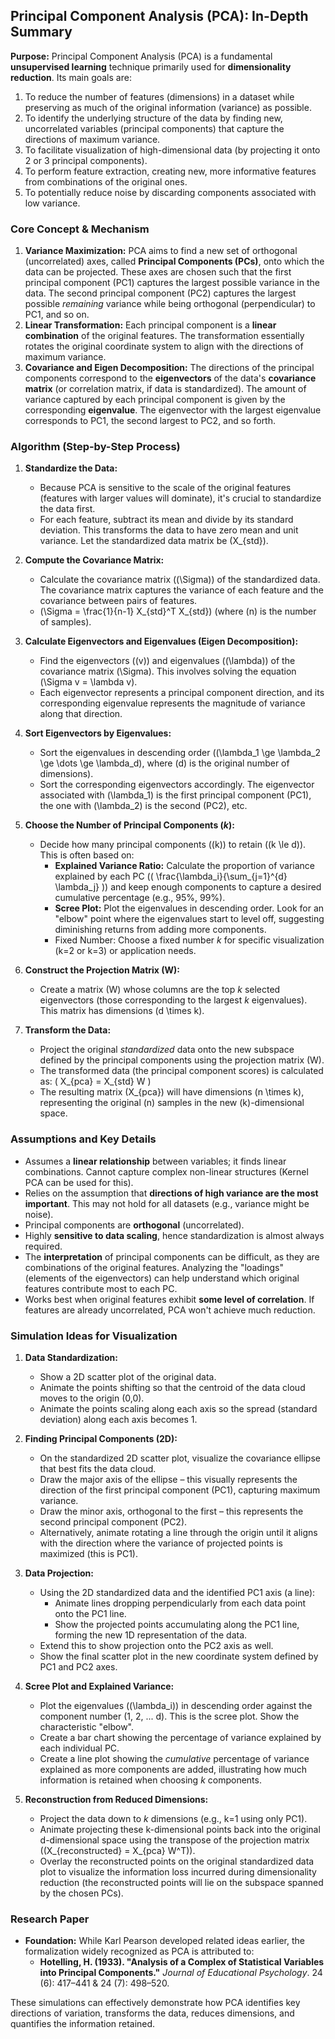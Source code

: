 ## Principal Component Analysis (PCA): In-Depth Summary

**Purpose:**
Principal Component Analysis (PCA) is a fundamental **unsupervised learning** technique primarily used for **dimensionality reduction**. Its main goals are:
1.  To reduce the number of features (dimensions) in a dataset while preserving as much of the original information (variance) as possible.
2.  To identify the underlying structure of the data by finding new, uncorrelated variables (principal components) that capture the directions of maximum variance.
3.  To facilitate visualization of high-dimensional data (by projecting it onto 2 or 3 principal components).
4.  To perform feature extraction, creating new, more informative features from combinations of the original ones.
5.  To potentially reduce noise by discarding components associated with low variance.

### Core Concept & Mechanism

1.  **Variance Maximization:** PCA aims to find a new set of orthogonal (uncorrelated) axes, called **Principal Components (PCs)**, onto which the data can be projected. These axes are chosen such that the first principal component (PC1) captures the largest possible variance in the data. The second principal component (PC2) captures the largest possible *remaining* variance while being orthogonal (perpendicular) to PC1, and so on.
2.  **Linear Transformation:** Each principal component is a **linear combination** of the original features. The transformation essentially rotates the original coordinate system to align with the directions of maximum variance.
3.  **Covariance and Eigen Decomposition:** The directions of the principal components correspond to the **eigenvectors** of the data's **covariance matrix** (or correlation matrix, if data is standardized). The amount of variance captured by each principal component is given by the corresponding **eigenvalue**. The eigenvector with the largest eigenvalue corresponds to PC1, the second largest to PC2, and so forth.

### Algorithm (Step-by-Step Process)

1.  **Standardize the Data:**
    *   Because PCA is sensitive to the scale of the original features (features with larger values will dominate), it's crucial to standardize the data first.
    *   For each feature, subtract its mean and divide by its standard deviation. This transforms the data to have zero mean and unit variance. Let the standardized data matrix be \(X_{std}\).

2.  **Compute the Covariance Matrix:**
    *   Calculate the covariance matrix (\(\Sigma\)) of the standardized data. The covariance matrix captures the variance of each feature and the covariance between pairs of features.
    *   \(\Sigma = \frac{1}{n-1} X_{std}^T X_{std}\) (where \(n\) is the number of samples).

3.  **Calculate Eigenvectors and Eigenvalues (Eigen Decomposition):**
    *   Find the eigenvectors (\(v\)) and eigenvalues (\(\lambda\)) of the covariance matrix \(\Sigma\). This involves solving the equation \(\Sigma v = \lambda v\).
    *   Each eigenvector represents a principal component direction, and its corresponding eigenvalue represents the magnitude of variance along that direction.

4.  **Sort Eigenvectors by Eigenvalues:**
    *   Sort the eigenvalues in descending order (\(\lambda_1 \ge \lambda_2 \ge \dots \ge \lambda_d\), where \(d\) is the original number of dimensions).
    *   Sort the corresponding eigenvectors accordingly. The eigenvector associated with \(\lambda_1\) is the first principal component (PC1), the one with \(\lambda_2\) is the second (PC2), etc.

5.  **Choose the Number of Principal Components (*k*):**
    *   Decide how many principal components (\(k\)) to retain (\(k \le d\)). This is often based on:
        *   **Explained Variance Ratio:** Calculate the proportion of variance explained by each PC (\( \frac{\lambda_i}{\sum_{j=1}^{d} \lambda_j} \)) and keep enough components to capture a desired cumulative percentage (e.g., 95%, 99%).
        *   **Scree Plot:** Plot the eigenvalues in descending order. Look for an "elbow" point where the eigenvalues start to level off, suggesting diminishing returns from adding more components.
        *   Fixed Number: Choose a fixed number *k* for specific visualization (k=2 or k=3) or application needs.

6.  **Construct the Projection Matrix (W):**
    *   Create a matrix \(W\) whose columns are the top *k* selected eigenvectors (those corresponding to the largest *k* eigenvalues). This matrix has dimensions \(d \times k\).

7.  **Transform the Data:**
    *   Project the original *standardized* data onto the new subspace defined by the principal components using the projection matrix \(W\).
    *   The transformed data (the principal component scores) is calculated as: \( X_{pca} = X_{std} W \)
    *   The resulting matrix \(X_{pca}\) will have dimensions \(n \times k\), representing the original \(n\) samples in the new \(k\)-dimensional space.

### Assumptions and Key Details

*   Assumes a **linear relationship** between variables; it finds linear combinations. Cannot capture complex non-linear structures (Kernel PCA can be used for this).
*   Relies on the assumption that **directions of high variance are the most important**. This may not hold for all datasets (e.g., variance might be noise).
*   Principal components are **orthogonal** (uncorrelated).
*   Highly **sensitive to data scaling**, hence standardization is almost always required.
*   The **interpretation** of principal components can be difficult, as they are combinations of the original features. Analyzing the "loadings" (elements of the eigenvectors) can help understand which original features contribute most to each PC.
*   Works best when original features exhibit **some level of correlation**. If features are already uncorrelated, PCA won't achieve much reduction.

### Simulation Ideas for Visualization

1.  **Data Standardization:**
    *   Show a 2D scatter plot of the original data.
    *   Animate the points shifting so that the centroid of the data cloud moves to the origin (0,0).
    *   Animate the points scaling along each axis so the spread (standard deviation) along each axis becomes 1.

2.  **Finding Principal Components (2D):**
    *   On the standardized 2D scatter plot, visualize the covariance ellipse that best fits the data cloud.
    *   Draw the major axis of the ellipse – this visually represents the direction of the first principal component (PC1), capturing maximum variance.
    *   Draw the minor axis, orthogonal to the first – this represents the second principal component (PC2).
    *   Alternatively, animate rotating a line through the origin until it aligns with the direction where the variance of projected points is maximized (this is PC1).

3.  **Data Projection:**
    *   Using the 2D standardized data and the identified PC1 axis (a line):
        *   Animate lines dropping perpendicularly from each data point onto the PC1 line.
        *   Show the projected points accumulating along the PC1 line, forming the new 1D representation of the data.
    *   Extend this to show projection onto the PC2 axis as well.
    *   Show the final scatter plot in the new coordinate system defined by PC1 and PC2 axes.

4.  **Scree Plot and Explained Variance:**
    *   Plot the eigenvalues (\(\lambda_i\)) in descending order against the component number (1, 2, ... d). This is the scree plot. Show the characteristic "elbow".
    *   Create a bar chart showing the percentage of variance explained by each individual PC.
    *   Create a line plot showing the *cumulative* percentage of variance explained as more components are added, illustrating how much information is retained when choosing *k* components.

5.  **Reconstruction from Reduced Dimensions:**
    *   Project the data down to *k* dimensions (e.g., k=1 using only PC1).
    *   Animate projecting these k-dimensional points back into the original d-dimensional space using the transpose of the projection matrix (\(X_{reconstructed} = X_{pca} W^T\)).
    *   Overlay the reconstructed points on the original standardized data plot to visualize the information loss incurred during dimensionality reduction (the reconstructed points will lie on the subspace spanned by the chosen PCs).

### Research Paper

*   **Foundation:** While Karl Pearson developed related ideas earlier, the formalization widely recognized as PCA is attributed to:
    *   **Hotelling, H. (1933). "Analysis of a Complex of Statistical Variables into Principal Components."** *Journal of Educational Psychology*. 24 (6): 417–441 & 24 (7): 498–520.

These simulations can effectively demonstrate how PCA identifies key directions of variation, transforms the data, reduces dimensions, and quantifies the information retained.
